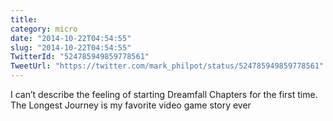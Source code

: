 ```yaml
---
title: 
category: micro
date: "2014-10-22T04:54:55"
slug: "2014-10-22T04:54:55"
TwitterId: "524785949859778561"
TweetUrl: "https://twitter.com/mark_philpot/status/524785949859778561"
---
```


I can’t describe the feeling of starting Dreamfall Chapters for the first time.
The Longest Journey is my favorite video game story ever
